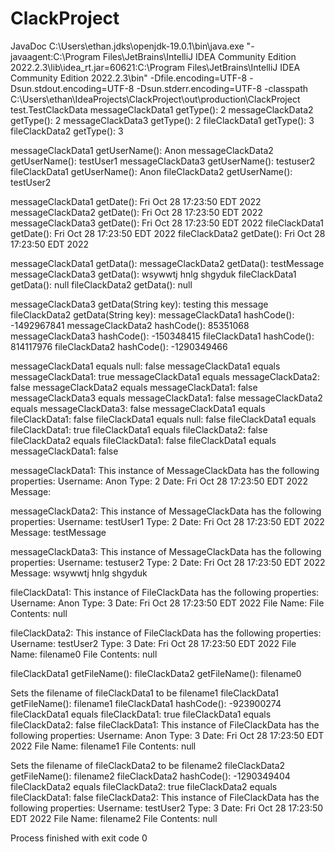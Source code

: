 # ClackProject
JavaDoc
C:\Users\ethan\.jdks\openjdk-19.0.1\bin\java.exe "-javaagent:C:\Program Files\JetBrains\IntelliJ IDEA Community Edition 2022.2.3\lib\idea_rt.jar=60621:C:\Program Files\JetBrains\IntelliJ IDEA Community Edition 2022.2.3\bin" -Dfile.encoding=UTF-8 -Dsun.stdout.encoding=UTF-8 -Dsun.stderr.encoding=UTF-8 -classpath C:\Users\ethan\IdeaProjects\ClackProject\out\production\ClackProject test.TestClackData
messageClackData1 getType(): 2
messageClackData2 getType(): 2
messageClackData3 getType(): 2
fileClackData1 getType(): 3
fileClackData2 getType(): 3

messageClackData1 getUserName(): Anon
messageClackData2 getUserName(): testUser1
messageClackData3 getUserName(): testuser2
fileClackData1 getUserName(): Anon
fileClackData2 getUserName(): testUser2

messageClackData1 getDate(): Fri Oct 28 17:23:50 EDT 2022
messageClackData2 getDate(): Fri Oct 28 17:23:50 EDT 2022
messageClackData3 getDate(): Fri Oct 28 17:23:50 EDT 2022
fileClackData1 getDate(): Fri Oct 28 17:23:50 EDT 2022
fileClackData2 getDate(): Fri Oct 28 17:23:50 EDT 2022

messageClackData1 getData(): 
messageClackData2 getData(): testMessage
messageClackData3 getData(): wsywwtj hnlg shgyduk
fileClackData1 getData(): null
fileClackData2 getData(): null

messageClackData3 getData(String key): testing this message
fileClackData2 getData(String key): 
messageClackData1 hashCode(): -1492967841
messageClackData2 hashCode(): 85351068
messageClackData3 hashCode(): -150348415
fileClackData1 hashCode(): 814117976
fileClackData2 hashCode(): -1290349466

messageClackData1 equals null: false
messageClackData1 equals messageClackData1: true
messageClackData1 equals messageClackData2: false
messageClackData2 equals messageClackData1: false
messageClackData3 equals messageClackData1: false
messageClackData2 equals messageClackData3: false
messageClackData1 equals fileClackData1: false
fileClackData1 equals null: false
fileClackData1 equals fileClackData1: true
fileClackData1 equals fileClackData2: false
fileClackData2 equals fileClackData1: false
fileClackData1 equals messageClackData1: false

messageClackData1:
This instance of MessageClackData has the following properties:
Username: Anon
Type: 2
Date: Fri Oct 28 17:23:50 EDT 2022
Message: 

messageClackData2:
This instance of MessageClackData has the following properties:
Username: testUser1
Type: 2
Date: Fri Oct 28 17:23:50 EDT 2022
Message: testMessage

messageClackData3:
This instance of MessageClackData has the following properties:
Username: testuser2
Type: 2
Date: Fri Oct 28 17:23:50 EDT 2022
Message: wsywwtj hnlg shgyduk

fileClackData1:
This instance of FileClackData has the following properties:
Username: Anon
Type: 3
Date: Fri Oct 28 17:23:50 EDT 2022
File Name: 
File Contents: null

fileClackData2:
This instance of FileClackData has the following properties:
Username: testUser2
Type: 3
Date: Fri Oct 28 17:23:50 EDT 2022
File Name: filename0
File Contents: null


fileClackData1 getFileName(): 
fileClackData2 getFileName(): filename0

Sets the filename of fileClackData1 to be filename1
fileClackData1 getFileName(): filename1
fileClackData1 hashCode(): -923900274
fileClackData1 equals fileClackData1: true
fileClackData1 equals fileClackData2: false
fileClackData1:
This instance of FileClackData has the following properties:
Username: Anon
Type: 3
Date: Fri Oct 28 17:23:50 EDT 2022
File Name: filename1
File Contents: null


Sets the filename of fileClackData2 to be filename2
fileClackData2 getFileName(): filename2
fileClackData2 hashCode(): -1290349404
fileClackData2 equals fileClackData2: true
fileClackData2 equals fileClackData1: false
fileClackData2:
This instance of FileClackData has the following properties:
Username: testUser2
Type: 3
Date: Fri Oct 28 17:23:50 EDT 2022
File Name: filename2
File Contents: null


Process finished with exit code 0
